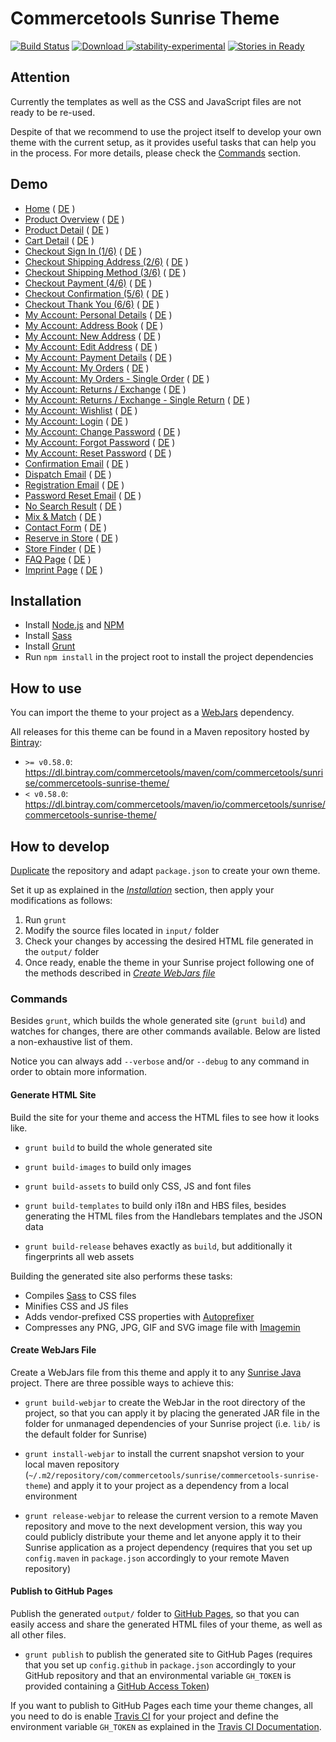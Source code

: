 # Commercetools Sunrise Theme

[![Build Status](https://travis-ci.org/commercetools/commercetools-sunrise-theme.svg?branch=master)](https://travis-ci.org/commercetools/commercetools-sunrise-theme)
[ ![Download](https://api.bintray.com/packages/commercetools/maven/commercetools-sunrise-theme/images/download.svg) ](https://bintray.com/commercetools/maven/commercetools-sunrise-theme/_latestVersion)
[![stability-experimental](https://img.shields.io/badge/stability-experimental-orange.svg)](https://github.com/orangemug/stability-badges#experimental)
[![Stories in Ready](https://badge.waffle.io/commercetools/commercetools-sunrise-theme.png?label=ready&title=Ready)](https://waffle.io/commercetools/commercetools-sunrise-theme)

## Attention

Currently the templates as well as the CSS and JavaScript files are not ready to be re-used.

Despite of that we recommend to use the project itself to develop your own theme with the current setup, as it provides useful tasks that can help you in the process. For more details, please check the [Commands](#commands) section.

## Demo

- [Home](http://commercetools.github.io/commercetools-sunrise-theme/site/en/home.html) ( [DE](http://commercetools.github.io/commercetools-sunrise-theme/site/de/home.html) )
- [Product Overview](http://commercetools.github.io/commercetools-sunrise-theme/site/en/pop.html) ( [DE](http://commercetools.github.io/commercetools-sunrise-theme/site/de/pop.html) )
- [Product Detail](http://commercetools.github.io/commercetools-sunrise-theme/site/en/pdp.html) ( [DE](http://commercetools.github.io/commercetools-sunrise-theme/site/de/pdp.html) )
- [Cart Detail](http://commercetools.github.io/commercetools-sunrise-theme/site/en/cart.html) ( [DE](http://commercetools.github.io/commercetools-sunrise-theme/site/de/cart.html) )
- [Checkout Sign In (1/6)](http://commercetools.github.io/commercetools-sunrise-theme/site/en/checkout-signin.html) ( [DE](http://commercetools.github.io/commercetools-sunrise-theme/site/de/checkout-signin.html) )
- [Checkout Shipping Address (2/6)](http://commercetools.github.io/commercetools-sunrise-theme/site/en/checkout-address.html) ( [DE](http://commercetools.github.io/commercetools-sunrise-theme/site/de/checkout-address.html) )
- [Checkout Shipping Method (3/6)](http://commercetools.github.io/commercetools-sunrise-theme/site/en/checkout-shipping.html) ( [DE](http://commercetools.github.io/commercetools-sunrise-theme/site/de/checkout-shipping.html) )
- [Checkout Payment (4/6)](http://commercetools.github.io/commercetools-sunrise-theme/site/en/checkout-payment.html) ( [DE](http://commercetools.github.io/commercetools-sunrise-theme/site/de/checkout-payment.html) )
- [Checkout Confirmation (5/6)](http://commercetools.github.io/commercetools-sunrise-theme/site/en/checkout-confirmation.html) ( [DE](http://commercetools.github.io/commercetools-sunrise-theme/site/de/checkout-confirmation.html) )
- [Checkout Thank You (6/6)](http://commercetools.github.io/commercetools-sunrise-theme/site/en/checkout-thankyou.html) ( [DE](http://commercetools.github.io/commercetools-sunrise-theme/site/de/checkout-thankyou.html) )
- [My Account: Personal Details](http://commercetools.github.io/commercetools-sunrise-theme/site/en/my-account-personal-details.html) ( [DE](http://commercetools.github.io/commercetools-sunrise-theme/site/de/my-account-personal-details.html) )
- [My Account: Address Book](http://commercetools.github.io/commercetools-sunrise-theme/site/en/my-account-address-book.html) ( [DE](http://commercetools.github.io/commercetools-sunrise-theme/site/de/my-account-address-book.html) )
- [My Account: New Address](http://commercetools.github.io/commercetools-sunrise-theme/site/en/my-account-new-address.html) ( [DE](http://commercetools.github.io/commercetools-sunrise-theme/site/de/my-account-new-address.html) )
- [My Account: Edit Address](http://commercetools.github.io/commercetools-sunrise-theme/site/en/my-account-edit-address.html) ( [DE](http://commercetools.github.io/commercetools-sunrise-theme/site/de/my-account-edit-address.html) )
- [My Account: Payment Details](http://commercetools.github.io/commercetools-sunrise-theme/site/en/my-account-payment-details.html) ( [DE](http://commercetools.github.io/commercetools-sunrise-theme/site/de/my-account-payment-details.html) )
- [My Account: My Orders](http://commercetools.github.io/commercetools-sunrise-theme/site/en/my-account-my-orders.html) ( [DE](http://commercetools.github.io/commercetools-sunrise-theme/site/de/my-account-my-orders.html) )
- [My Account: My Orders - Single Order](http://commercetools.github.io/commercetools-sunrise-theme/site/en/my-account-my-orders-order.html) ( [DE](http://commercetools.github.io/commercetools-sunrise-theme/site/de/my-account-my-orders-order.html) )
- [My Account: Returns / Exchange](http://commercetools.github.io/commercetools-sunrise-theme/site/en/my-account-returns-exchange.html) ( [DE](http://commercetools.github.io/commercetools-sunrise-theme/site/de/my-account-returns-exchange.html) )
- [My Account: Returns / Exchange - Single Return](http://commercetools.github.io/commercetools-sunrise-theme/site/en/my-account-returns-exchange-order.html) ( [DE](http://commercetools.github.io/commercetools-sunrise-theme/site/de/my-account-returns-exchange-order.html) )
- [My Account: Wishlist](http://commercetools.github.io/commercetools-sunrise-theme/site/en/my-account-wishlist.html) ( [DE](http://commercetools.github.io/commercetools-sunrise-theme/site/de/my-account-wishlist.html) )
- [My Account: Login](http://commercetools.github.io/commercetools-sunrise-theme/site/en/my-account-login.html) ( [DE](http://commercetools.github.io/commercetools-sunrise-theme/site/de/my-account-login.html) )
- [My Account: Change Password](http://commercetools.github.io/commercetools-sunrise-theme/site/en/my-account-change-password.html) ( [DE](http://commercetools.github.io/commercetools-sunrise-theme/site/de/my-account-change-password.html) )
- [My Account: Forgot Password](http://commercetools.github.io/commercetools-sunrise-theme/site/en/my-account-forgot-password.html) ( [DE](http://commercetools.github.io/commercetools-sunrise-theme/site/de/my-account-forgot-password.html) )
- [My Account: Reset Password](http://commercetools.github.io/commercetools-sunrise-theme/site/en/my-account-reset-password.html) ( [DE](http://commercetools.github.io/commercetools-sunrise-theme/site/de/my-account-reset-password.html) )
- [Confirmation Email](http://commercetools.github.io/commercetools-sunrise-theme/site/en/confirmation-email.html) ( [DE](http://commercetools.github.io/commercetools-sunrise-theme/site/de/confirmation-email.html) )
- [Dispatch Email](http://commercetools.github.io/commercetools-sunrise-theme/site/en/dispatch-email.html) ( [DE](http://commercetools.github.io/commercetools-sunrise-theme/site/de/dispatch-email.html) )
- [Registration Email](http://commercetools.github.io/commercetools-sunrise-theme/site/en/registration-email.html) ( [DE](http://commercetools.github.io/commercetools-sunrise-theme/site/de/registration-email.html) )
- [Password Reset Email](http://commercetools.github.io/commercetools-sunrise-theme/site/en/password-reset-email.html) ( [DE](http://commercetools.github.io/commercetools-sunrise-theme/site/de/password-reset-email.html) )
- [No Search Result](http://commercetools.github.io/commercetools-sunrise-theme/site/en/no-search-result.html) ( [DE](http://commercetools.github.io/commercetools-sunrise-theme/site/de/no-search-result.html) )
- [Mix & Match](http://commercetools.github.io/commercetools-sunrise-theme/site/en/mix-match.html) ( [DE](http://commercetools.github.io/commercetools-sunrise-theme/site/de/mix-match.html) )
- [Contact Form](http://commercetools.github.io/commercetools-sunrise-theme/site/en/contact-form.html) ( [DE](http://commercetools.github.io/commercetools-sunrise-theme/site/de/contact-form.html) )
- [Reserve in Store](http://commercetools.github.io/commercetools-sunrise-theme/site/en/reserve-in-store.html) ( [DE](http://commercetools.github.io/commercetools-sunrise-theme/site/de/reserve-in-store.html) )
- [Store Finder](http://commercetools.github.io/commercetools-sunrise-theme/site/en/store-finder.html) ( [DE](http://commercetools.github.io/commercetools-sunrise-theme/site/de/store-finder.html) )
- [FAQ Page](http://commercetools.github.io/commercetools-sunrise-theme/site/en/faq.html) ( [DE](http://commercetools.github.io/commercetools-sunrise-theme/site/de/faq.html) )
- [Imprint Page](http://commercetools.github.io/commercetools-sunrise-theme/site/en/imprint.html) ( [DE](http://commercetools.github.io/commercetools-sunrise-theme/site/de/imprint.html) )

## Installation

- Install [Node.js](https://nodejs.org/) and [NPM](https://www.npmjs.com/)
- Install [Sass](http://sass-lang.com/install)
- Install [Grunt](http://gruntjs.com/getting-started)
- Run `npm install` in the project root to install the project dependencies

## How to use

You can import the theme to your project as a [WebJars](http://www.webjars.org/) dependency.

All releases for this theme can be found in a Maven repository hosted by [Bintray](https://bintray.com/):
- `>= v0.58.0`: https://dl.bintray.com/commercetools/maven/com/commercetools/sunrise/commercetools-sunrise-theme/
- `< v0.58.0`: https://dl.bintray.com/commercetools/maven/io/commercetools/sunrise/commercetools-sunrise-theme/

## How to develop

[Duplicate](https://help.github.com/articles/duplicating-a-repository/) the repository and adapt `package.json` to create your own theme.

Set it up as explained in the _[Installation](#installation)_ section, then apply your modifications as follows:

1. Run `grunt`
2. Modify the source files located in `input/` folder
3. Check your changes by accessing the desired HTML file generated in the `output/` folder
4. Once ready, enable the theme in your Sunrise project following one of the methods described in _[Create WebJars file](#create-webjars-file)_

### Commands

Besides `grunt`, which builds the whole generated site (`grunt build`) and watches for changes, there are other commands available. Below are listed a non-exhaustive list of them.

Notice you can always add `--verbose` and/or `--debug` to any command in order to obtain more information.

#### Generate HTML Site

Build the site for your theme and access the HTML files to see how it looks like.

- `grunt build` to build the whole generated site

- `grunt build-images` to build only images

- `grunt build-assets` to build only CSS, JS and font files

- `grunt build-templates` to build only i18n and HBS files, besides generating the HTML files from the Handlebars templates and the JSON data

- `grunt build-release` behaves exactly as `build`, but additionally it fingerprints all web assets

Building the generated site also performs these tasks:
- Compiles [Sass](http://sass-lang.com/) to CSS files
- Minifies CSS and JS files
- Adds vendor-prefixed CSS properties with [Autoprefixer](https://github.com/postcss/autoprefixer)
- Compresses any PNG, JPG, GIF and SVG image file with [Imagemin](https://github.com/imagemin/imagemin)

#### Create WebJars File

Create a WebJars file from this theme and apply it to any [Sunrise Java](https://github.com/commercetools/commercetools-sunrise-java) project. There are three possible ways to achieve this:

- `grunt build-webjar` to create the WebJar in the root directory of the project, so that you can apply it by placing the generated JAR file in the folder for unmanaged dependencies of your Sunrise project (i.e. `lib/` is the default folder for Sunrise)

- `grunt install-webjar` to install the current snapshot version to your local maven repository (`~/.m2/repository/com/commercetools/sunrise/commercetools-sunrise-theme`) and apply it to your project as a dependency from a local environment

- `grunt release-webjar` to release the current version to a remote Maven repository and move to the next development version, this way you could publicly distribute your theme and let anyone apply it to their Sunrise application as a project dependency (requires that you set up `config.maven` in `package.json` accordingly to your remote Maven repository)

#### Publish to GitHub Pages

Publish the generated `output/` folder to [GitHub Pages](https://pages.github.com/), so that you can easily access and share the generated HTML files of your theme, as well as all other files.

- `grunt publish` to publish the generated site to GitHub Pages (requires that you set up `config.github` in `package.json` accordingly to your GitHub repository and that an environmental variable `GH_TOKEN` is provided containing a [GitHub Access Token](https://help.github.com/articles/creating-an-access-token-for-command-line-use/))

If you want to publish to GitHub Pages each time your theme changes, all you need to do is enable [Travis CI](https://travis-ci.org/) for your project and define the environment variable `GH_TOKEN` as explained in the [Travis CI Documentation](https://docs.travis-ci.com/user/environment-variables).

